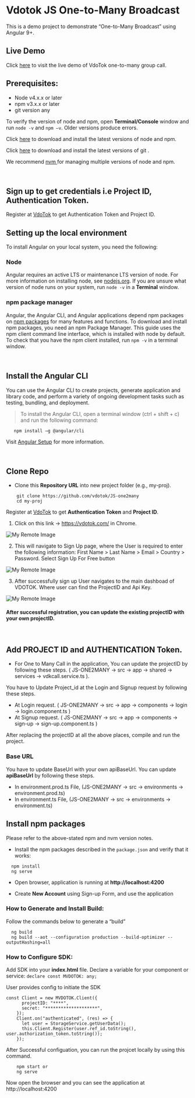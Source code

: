 # Vdotok JS One-to-Many Broadcast

This is a demo project to demonstrate “One-to-Many Broadcast” using Angular 9+.

## Live Demo

Click <a href="https://one2many.vdotok.com" target="_blank" title="Chat Demo">here</a> to visit the live demo of VdoTok one-to-many group call.

## Prerequisites:

- Node v4.x.x or later
- npm v3.x.x or later
- git version any

To verify the version of node and npm, open **Terminal/Console** window and run `node -v` and `npm –v`. Older versions produce errors.

Click <a href="https://docs.npmjs.com/downloading-and-installing-node-js-and-npm" target="_blank">here</a> to download and install the latest versions of node and npm.

Click <a href="https://git-scm.com/downloads" target="_blank">here</a> to download and install the latest versions of git .

We recommend <a href="https://github.com/nvm-sh/nvm" target="_blank">nvm </a> for managing multiple versions of node and npm.

<br/>

## Sign up to get credentials i.e Project ID, Authentication Token.

Register at <a href="https://userpanel.vdotok.com/norgic/chatSDK" target="_blank">VdoTok</a> to get Authentication Token and Project ID.

## Setting up the local environment

To install Angular on your local system, you need the following:

### Node

Angular requires an active LTS or maintenance LTS version of node. For more information on installing node, see <a href="https://nodejs.org">nodejs.org</a>. If you are unsure what version of node runs on your system, run `node -v` in a **Terminal** window.

### npm package manager

Angular, the Angular CLI, and Angular applications depend npm packages on <a href="https://docs.npmjs.com/getting-started/what-is-npm">npm packages</a> for many features and functions. To download and install npm packages, you need an npm Package Manager. This guide uses the npm client command line interface, which is installed with node by default. To check that you have the npm client installed, run `npm -v` in a terminal window.

<br/>

## Install the Angular CLI

You can use the Angular CLI to create projects, generate application and library code, and perform a variety of ongoing development tasks such as testing, bundling, and deployment.

> To install the Angular CLI, open a terminal window (ctrl + shift + c) and run the following command:

```shell
   npm install –g @angular/cli
```

Visit <a href="https://angular.io/guide/setup-local" target="_blank">Angular Setup</a> for more information.

<br/>

## Clone Repo

- Clone this **Repository URL** into new project folder (e.g., my-proj).

```shell
    git clone https://github.com/vdotok/JS-one2many
    cd my-proj
```

Register at <a href="https://userpanel.vdotok.com/overview" target="_blank">VdoTok</a> to get **Authentication Token** and **Project ID**.

1. Click on this link -> https://vdotok.com/ in Chrome.

![My Remote Image](https://user-images.githubusercontent.com/87179594/184070841-f9b91f46-93df-4047-acfb-4739fd207aaa.jpg)

2. This will navigate to Sign Up page, where the User is required to enter the following information: First Name > Last Name > Email > Country > Password. Select Sign Up For Free button

![My Remote Image](https://user-images.githubusercontent.com/87179594/184070989-e8b26d85-6e64-4ef3-b6d7-56449738236c.jpg)

3. After successfully sign up User navigates to the main dashboad of VDOTOK. Where user can find the ProjectID and Api Key.

![My Remote Image](https://user-images.githubusercontent.com/87179594/184071060-9909513b-f880-4de8-9481-6ab91ae2be95.jpg)

#### After successful registration, you can update the existing projectID with your own projectID.

<br/>

## Add PROJECT ID and AUTHENTICATION Token.

- For One to Many Call in the application, You can update the projectID by following these steps. ( JS-ONE2MANY -> src -> app -> shared -> services -> vdkcall.service.ts ).

You have to Update Project_id at the Login and Signup request by following these steps.

- At Login request. ( JS-ONE2MANY -> src -> app -> components -> login -> login.component.ts )
- At Signup request. ( JS-ONE2MANY -> src -> app -> components -> sign-up -> sign-up.component.ts )

After replacing the projectID at all the above places, compile and run the project.

### Base URL

You have to update BaseUrl with your own apiBaseUrl. You can update **apiBaseUrl** by following these steps.

- In environment.prod.ts File, (JS-ONE2MANY -> src -> environments -> environment.prod.ts)
- In environment.ts File, (JS-ONE2MANY -> src -> environments -> environment.ts)

## Install npm packages

Please refer to the above-stated npm and nvm version notes.

- Install the npm packages described in the `package.json` and verify that it works:

```shell
  npm install
  ng serve
```

- Open browser, application is running at **http://localhost:4200**

- Create **New Account** using Sign-up Form, and use the application

### How to Generate and Install Build:

Follow the commands below to generate a “build”

```shell
  ng build
  ng build --aot --configuration production --build-optimizer --outputHashing=all
```

### How to Configure SDK:

Add SDK into your **index.html** file. Declare a variable for your component or service:
`declare const MVDOTOK: any;`

User provides config to initiate the SDK

```shell
const Client = new MVDOTOK.Client({
      projectID: "****",
      secret: "********************",
    });
    Client.on("authenticated", (res) => {
      let user = StorageService.getUserData();
      this.Client.Register(user.ref_id.toString(), user.authorization_token.toString());
    });
```

After Successful configuation, you can run the projcet locally by using this command.

```shell
    npm start or
    ng serve
```

Now open the browser and you can see the application at http://localhost:4200
